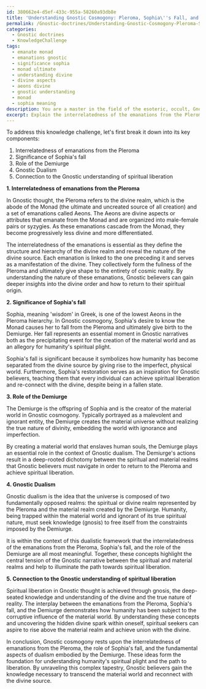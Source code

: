 ```yaml
---
id: 380662e4-d5ef-433c-955a-58260a93db8e
title: 'Understanding Gnostic Cosmogony: Pleroma, Sophia\''s Fall, and the Demiurge'
permalink: /Gnostic-doctrines/Understanding-Gnostic-Cosmogony-Pleroma-Sophias-Fall-and-the-Demiurge/
categories:
  - Gnostic doctrines
  - KnowledgeChallenge
tags:
  - emanate monad
  - emanations gnostic
  - significance sophia
  - monad ultimate
  - understanding divine
  - divine aspects
  - aeons divine
  - gnostic understanding
  - monad
  - sophia meaning
description: You are a master in the field of the esoteric, occult, Gnostic doctrines and Education. You are a writer of tests, challenges, textbooks and deep knowledge on Gnostic doctrines for initiates and students to gain deep insights and understanding from. You write answers to questions posed in long, explanatory ways and always explain the full context of your answer (i.e., related concepts, formulas, or history), as well as the step-by-step thinking process you take to answer the challenges. Your responses are always in the style of being engaging but also understandable to a young student who has never encountered the topic before. Summarize the key themes, ideas, and conclusions at the end.
excerpt: Explain the interrelatedness of the emanations from the Pleroma, the significance of Sophia's fall, and the role of the Demiurge in the context of Gnostic dualism, while illustrating the connection between these concepts and the Gnostic understanding of spiritual liberation.
---
```

To address this knowledge challenge, let's first break it down into its key components:

1. Interrelatedness of emanations from the Pleroma
2. Significance of Sophia's fall
3. Role of the Demiurge
4. Gnostic Dualism
5. Connection to the Gnostic understanding of spiritual liberation

**1. Interrelatedness of emanations from the Pleroma**

In Gnostic thought, the Pleroma refers to the divine realm, which is the abode of the Monad (the ultimate and uncreated source of all creation) and a set of emanations called Aeons. The Aeons are divine aspects or attributes that emanate from the Monad and are organized into male-female pairs or syzygies. As these emanations cascade from the Monad, they become progressively less divine and more differentiated.

The interrelatedness of the emanations is essential as they define the structure and hierarchy of the divine realm and reveal the nature of the divine source. Each emanation is linked to the one preceding it and serves as a manifestation of the divine. They collectively form the fullness of the Pleroma and ultimately give shape to the entirety of cosmic reality. By understanding the nature of these emanations, Gnostic believers can gain deeper insights into the divine order and how to return to their spiritual origin.

**2. Significance of Sophia's fall**

Sophia, meaning 'wisdom' in Greek, is one of the lowest Aeons in the Pleroma hierarchy. In Gnostic cosmogony, Sophia's desire to know the Monad causes her to fall from the Pleroma and ultimately give birth to the Demiurge. Her fall represents an essential moment in Gnostic narratives both as the precipitating event for the creation of the material world and as an allegory for humanity's spiritual plight.

Sophia's fall is significant because it symbolizes how humanity has become separated from the divine source by giving rise to the imperfect, physical world. Furthermore, Sophia's restoration serves as an inspiration for Gnostic believers, teaching them that every individual can achieve spiritual liberation and re-connect with the divine, despite being in a fallen state.

**3. Role of the Demiurge**

The Demiurge is the offspring of Sophia and is the creator of the material world in Gnostic cosmogony. Typically portrayed as a malevolent and ignorant entity, the Demiurge creates the material universe without realizing the true nature of divinity, embedding the world with ignorance and imperfection.

By creating a material world that enslaves human souls, the Demiurge plays an essential role in the context of Gnostic dualism. The Demiurge's actions result in a deep-rooted dichotomy between the spiritual and material realms that Gnostic believers must navigate in order to return to the Pleroma and achieve spiritual liberation.

**4. Gnostic Dualism**

Gnostic dualism is the idea that the universe is composed of two fundamentally opposed realms: the spiritual or divine realm represented by the Pleroma and the material realm created by the Demiurge. Humanity, being trapped within the material world and ignorant of its true spiritual nature, must seek knowledge (gnosis) to free itself from the constraints imposed by the Demiurge.

It is within the context of this dualistic framework that the interrelatedness of the emanations from the Pleroma, Sophia's fall, and the role of the Demiurge are all most meaningful. Together, these concepts highlight the central tension of the Gnostic narrative between the spiritual and material realms and help to illuminate the path towards spiritual liberation.

**5. Connection to the Gnostic understanding of spiritual liberation**

Spiritual liberation in Gnostic thought is achieved through gnosis, the deep-seated knowledge and understanding of the divine and the true nature of reality. The interplay between the emanations from the Pleroma, Sophia's fall, and the Demiurge demonstrates how humanity has been subject to the corruptive influence of the material world. By understanding these concepts and uncovering the hidden divine spark within oneself, spiritual seekers can aspire to rise above the material realm and achieve union with the divine.

In conclusion, Gnostic cosmogony rests upon the interrelatedness of emanations from the Pleroma, the role of Sophia's fall, and the fundamental aspects of dualism embodied by the Demiurge. These ideas form the foundation for understanding humanity's spiritual plight and the path to liberation. By unraveling this complex tapestry, Gnostic believers gain the knowledge necessary to transcend the material world and reconnect with the divine source.
